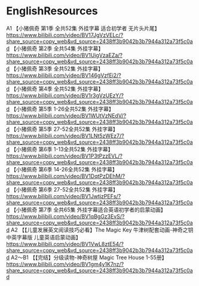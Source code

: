 # EnglishResources
A1
【小猪佩奇 第1季 全共52集 外挂字幕 适合初学者 无片头片尾】 
https://www.bilibili.com/video/BV17JgVzVELc/?share_source=copy_web&vd_source=2438ff3b9042b3b7944a312a73f5c0ad
【小猪佩奇 第2季 全共54集 外挂字幕】 
https://www.bilibili.com/video/BV1UigVzaEZa/?share_source=copy_web&vd_source=2438ff3b9042b3b7944a312a73f5c0ad
【小猪佩奇 第3季 全共52集 外挂字幕】 
https://www.bilibili.com/video/BV146gVzfEi2/?share_source=copy_web&vd_source=2438ff3b9042b3b7944a312a73f5c0ad
【小猪佩奇 第4季 全共52集 外挂字幕】 
https://www.bilibili.com/video/BV1r3gVzUEzY/?share_source=copy_web&vd_source=2438ff3b9042b3b7944a312a73f5c0ad
【小猪佩奇 第5季 1-26全共52集 外挂字幕】 
https://www.bilibili.com/video/BV1WUtVzNEdV/?share_source=copy_web&vd_source=2438ff3b9042b3b7944a312a73f5c0ad
【小猪佩奇 第5季 27-52全共52集 外挂字幕】 
https://www.bilibili.com/video/BV1LNt5zWEz7/?share_source=copy_web&vd_source=2438ff3b9042b3b7944a312a73f5c0ad
【小猪佩奇 第6季 1-13全共52集 外挂字幕】 
https://www.bilibili.com/video/BV1P3tPzzEVL/?share_source=copy_web&vd_source=2438ff3b9042b3b7944a312a73f5c0ad
【小猪佩奇 第6季 14-26全共52集 外挂字幕】 
https://www.bilibili.com/video/BV1DqtPzDEhM/?share_source=copy_web&vd_source=2438ff3b9042b3b7944a312a73f5c0ad
【小猪佩奇 第6季 27-52全共52集 外挂字幕】 
https://www.bilibili.com/video/BV1JwtjzPEFs/?share_source=copy_web&vd_source=2438ff3b9042b3b7944a312a73f5c0ad
【小猪佩奇 第7季 全共65集 外挂字幕适合英语初学者的启蒙动画】 
https://www.bilibili.com/video/BV1qBgGz3EvS/?share_source=copy_web&vd_source=2438ff3b9042b3b7944a312a73f5c0ad
A2
【【儿童发展英文阅读技巧必看】The Magic Key 牛津树配套动画-神奇之钥 中英字幕版 儿童英语启蒙动画】 
https://www.bilibili.com/video/BV1VwL8ztE54/?share_source=copy_web&vd_source=2438ff3b9042b3b7944a312a73f5c0ad
A2～B1
【【完结】分级读物-神奇树屋 Magic Tree House 1-55册】 
https://www.bilibili.com/video/BV1gm4y1K7nz/?share_source=copy_web&vd_source=2438ff3b9042b3b7944a312a73f5c0ad

